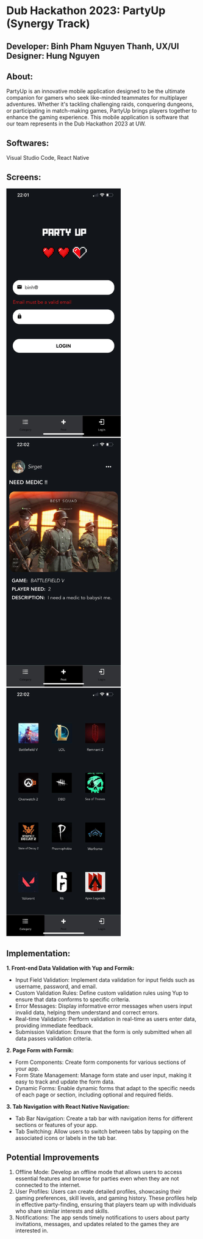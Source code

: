 # Dub Hackathon 2023: PartyUp (Synergy Track)

## Developer: Binh Pham Nguyen Thanh, UX/UI Designer: Hung Nguyen

## About: 
PartyUp is an innovative mobile application designed to be the ultimate companion for gamers who seek like-minded teammates for multiplayer adventures. Whether it's tackling challenging raids, conquering dungeons, or participating in match-making games, PartyUp brings players together to enhance the gaming experience. This mobile application is software that our team represents in the Dub Hackathon 2023 at UW.

## Softwares:
Visual Studio Code, React Native

## Screens:
<img src="./app/assets/LoginScreen.jpg" alt="login-screen-demo" width="300"/> <img src="./app/assets/PostingScreen.jpg" alt="posting-screen-demo" width="300"/> <img src="./app/assets/CategoryScreen.jpg" alt="category-screen-demo" width="300"/>

## Implementation:
**1. Front-end Data Validation with Yup and Formik:**
* Input Field Validation: Implement data validation for input fields such as username, password, and email.
* Custom Validation Rules: Define custom validation rules using Yup to ensure that data conforms to specific criteria.
* Error Messages: Display informative error messages when users input invalid data, helping them understand and correct errors.
* Real-time Validation: Perform validation in real-time as users enter data, providing immediate feedback.
* Submission Validation: Ensure that the form is only submitted when all data passes validation criteria.

**2. Page Form with Formik:**
* Form Components: Create form components for various sections of your app.
* Form State Management: Manage form state and user input, making it easy to track and update the form data.
* Dynamic Forms: Enable dynamic forms that adapt to the specific needs of each page or section, including optional and required fields.
  
**3. Tab Navigation with React Native Navigation:**
* Tab Bar Navigation: Create a tab bar with navigation items for different sections or features of your app.
* Tab Switching: Allow users to switch between tabs by tapping on the associated icons or labels in the tab bar.

## Potential Improvements
1. Offline Mode: Develop an offline mode that allows users to access essential features and browse for parties even when they are not connected to the internet.
2. User Profiles: Users can create detailed profiles, showcasing their gaming preferences, skill levels, and gaming history. These profiles help in effective party-finding, ensuring that players team up with individuals who share similar interests and skills.
3. Notifications: The app sends timely notifications to users about party invitations, messages, and updates related to the games they are interested in.




